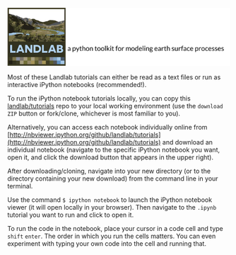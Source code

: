 [![Landlab header](./landlab_header.png)](http://landlab.github.io)

Most of these Landlab tutorials can either be read as a text files or run as interactive iPython notebooks (recommended!).

To run the iPython notebook tutorials locally, you can copy this [landlab/tutorials](https://github.com/landlab/tutorials) repo to your local working environment (use the ``download ZIP`` button or fork/clone, whichever is most familiar to you).

Alternatively, you can access each notebook individually online from [http://nbviewer.ipython.org/github/landlab/tutorials](http://nbviewer.ipython.org/github/landlab/tutorials) and download an individual notebook (navigate to the specific iPython notebook you want, open it, and click the download button that appears in the upper right).

After downloading/cloning, navigate into your new directory (or to the directory containing your new download) from the command line in your terminal.

Use the command ``$ ipython notebook`` to launch the iPython notebook viewer (it will open locally in your browser). Then navigate to the ``.ipynb`` tutorial you want to run and click to open it.

To run the code in the notebook, place your cursor in a code cell and type ``shift`` ``enter``. The order in which you run the cells matters. You can even experiment with typing your own code into the cell and running that.
